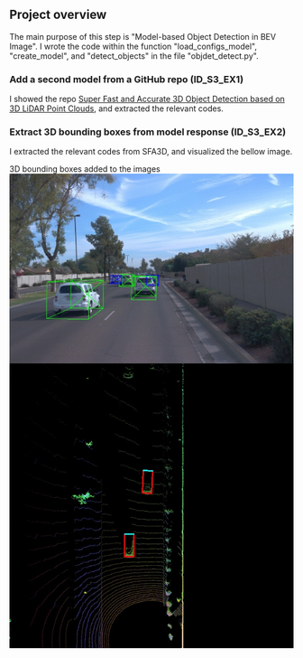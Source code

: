 ## Project overview
The main purpose of this step is "Model-based Object Detection in BEV Image". I wrote the code within the function "load_configs_model", "create_model", and "detect_objects" in the file "objdet_detect.py".

### Add a second model from a GitHub repo (ID_S3_EX1)
I showed the repo [Super Fast and Accurate 3D Object Detection based on 3D LiDAR Point Clouds](https://github.com/maudzung/SFA3D), and extracted the relevant codes.

### Extract 3D bounding boxes from model response (ID_S3_EX2)
I extracted the relevant codes from SFA3D, and visualized the bellow image.

3D bounding boxes added to the images<br>
![3D bounding boxes added to the images](./id_s3_ex2.jpg "3D bounding boxes added to the images")